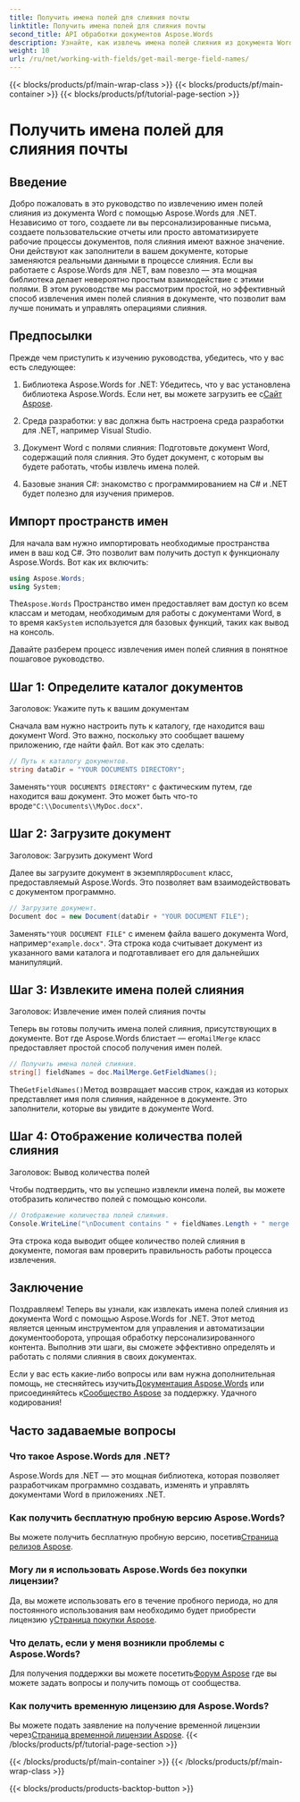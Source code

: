 ```yaml
---
title: Получить имена полей для слияния почты
linktitle: Получить имена полей для слияния почты
second_title: API обработки документов Aspose.Words
description: Узнайте, как извлечь имена полей слияния из документа Word с помощью Aspose.Words для .NET, воспользовавшись этим подробным пошаговым руководством.
weight: 10
url: /ru/net/working-with-fields/get-mail-merge-field-names/
---
```


{{< blocks/products/pf/main-wrap-class >}}
{{< blocks/products/pf/main-container >}}
{{< blocks/products/pf/tutorial-page-section >}}

# Получить имена полей для слияния почты

## Введение

Добро пожаловать в это руководство по извлечению имен полей слияния из документа Word с помощью Aspose.Words для .NET. Независимо от того, создаете ли вы персонализированные письма, создаете пользовательские отчеты или просто автоматизируете рабочие процессы документов, поля слияния имеют важное значение. Они действуют как заполнители в вашем документе, которые заменяются реальными данными в процессе слияния. Если вы работаете с Aspose.Words для .NET, вам повезло — эта мощная библиотека делает невероятно простым взаимодействие с этими полями. В этом руководстве мы рассмотрим простой, но эффективный способ извлечения имен полей слияния в документе, что позволит вам лучше понимать и управлять операциями слияния.

## Предпосылки

Прежде чем приступить к изучению руководства, убедитесь, что у вас есть следующее:

1.  Библиотека Aspose.Words for .NET: Убедитесь, что у вас установлена библиотека Aspose.Words. Если нет, вы можете загрузить ее с[Сайт Aspose](https://releases.aspose.com/words/net/).

2. Среда разработки: у вас должна быть настроена среда разработки для .NET, например Visual Studio.

3. Документ Word с полями слияния: Подготовьте документ Word, содержащий поля слияния. Это будет документ, с которым вы будете работать, чтобы извлечь имена полей.

4. Базовые знания C#: знакомство с программированием на C# и .NET будет полезно для изучения примеров.

## Импорт пространств имен

Для начала вам нужно импортировать необходимые пространства имен в ваш код C#. Это позволит вам получить доступ к функционалу Aspose.Words. Вот как их включить:

```csharp
using Aspose.Words;
using System;
```

 The`Aspose.Words` Пространство имен предоставляет вам доступ ко всем классам и методам, необходимым для работы с документами Word, в то время как`System` используется для базовых функций, таких как вывод на консоль.

Давайте разберем процесс извлечения имен полей слияния в понятное пошаговое руководство.

## Шаг 1: Определите каталог документов

Заголовок: Укажите путь к вашим документам

Сначала вам нужно настроить путь к каталогу, где находится ваш документ Word. Это важно, поскольку это сообщает вашему приложению, где найти файл. Вот как это сделать:

```csharp
// Путь к каталогу документов.
string dataDir = "YOUR DOCUMENTS DIRECTORY";
```

 Заменять`"YOUR DOCUMENTS DIRECTORY"` с фактическим путем, где находится ваш документ. Это может быть что-то вроде`"C:\\Documents\\MyDoc.docx"`.

## Шаг 2: Загрузите документ

Заголовок: Загрузить документ Word

 Далее вы загрузите документ в экземпляр`Document` класс, предоставляемый Aspose.Words. Это позволяет вам взаимодействовать с документом программно.

```csharp
// Загрузите документ.
Document doc = new Document(dataDir + "YOUR DOCUMENT FILE");
```

 Заменять`"YOUR DOCUMENT FILE"` с именем файла вашего документа Word, например`"example.docx"`. Эта строка кода считывает документ из указанного вами каталога и подготавливает его для дальнейших манипуляций.

## Шаг 3: Извлеките имена полей слияния

Заголовок: Извлечение имен полей слияния почты

 Теперь вы готовы получить имена полей слияния, присутствующих в документе. Вот где Aspose.Words блистает — его`MailMerge` класс предоставляет простой способ получения имен полей.

```csharp
// Получить имена полей слияния.
string[] fieldNames = doc.MailMerge.GetFieldNames();
```

 The`GetFieldNames()`Метод возвращает массив строк, каждая из которых представляет имя поля слияния, найденное в документе. Это заполнители, которые вы увидите в документе Word.

## Шаг 4: Отображение количества полей слияния

Заголовок: Вывод количества полей

Чтобы подтвердить, что вы успешно извлекли имена полей, вы можете отобразить количество полей с помощью консоли.

```csharp
// Отображение количества полей слияния.
Console.WriteLine("\nDocument contains " + fieldNames.Length + " merge fields.");
```

Эта строка кода выводит общее количество полей слияния в документе, помогая вам проверить правильность работы процесса извлечения.

## Заключение

Поздравляем! Теперь вы узнали, как извлекать имена полей слияния из документа Word с помощью Aspose.Words for .NET. Этот метод является ценным инструментом для управления и автоматизации документооборота, упрощая обработку персонализированного контента. Выполнив эти шаги, вы сможете эффективно определять и работать с полями слияния в своих документах.

Если у вас есть какие-либо вопросы или вам нужна дополнительная помощь, не стесняйтесь изучить[Документация Aspose.Words](https://reference.aspose.com/words/net/) или присоединяйтесь к[Сообщество Aspose](https://forum.aspose.com/c/words/8) за поддержку. Удачного кодирования!

## Часто задаваемые вопросы

### Что такое Aspose.Words для .NET?
Aspose.Words для .NET — это мощная библиотека, которая позволяет разработчикам программно создавать, изменять и управлять документами Word в приложениях .NET.

### Как получить бесплатную пробную версию Aspose.Words?
 Вы можете получить бесплатную пробную версию, посетив[Страница релизов Aspose](https://releases.aspose.com/).

### Могу ли я использовать Aspose.Words без покупки лицензии?
 Да, вы можете использовать его в течение пробного периода, но для постоянного использования вам необходимо будет приобрести лицензию у[Страница покупки Aspose](https://purchase.aspose.com/buy).

### Что делать, если у меня возникли проблемы с Aspose.Words?
 Для получения поддержки вы можете посетить[Форум Aspose](https://forum.aspose.com/c/words/8) где вы можете задать вопросы и получить помощь от сообщества.

### Как получить временную лицензию для Aspose.Words?
 Вы можете подать заявление на получение временной лицензии через[Страница временной лицензии Aspose](https://purchase.aspose.com/temporary-license/).
{{< /blocks/products/pf/tutorial-page-section >}}

{{< /blocks/products/pf/main-container >}}
{{< /blocks/products/pf/main-wrap-class >}}

{{< blocks/products/products-backtop-button >}}
